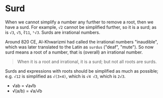 # Surd

When we cannot simplify a number any further to remove a root, then we have a surd. For example, `√2` cannot be simplified further, so it is a surd; as is `√3`, `√5`, `∛11`, `⁵√3`. Surds are irrational numbers.

Around 820 CE, Al-Khwarizmi had called the irrational numbers "inaudible", which was later translated to the Latin as `surdus` ("deaf", "mute"). So now surd means a root of a number, that is (overall) an irrational number.

>When it is a root and irrational, it is a surd; but not all roots are surds.

Surds and expressions with roots should be simplified as much as possible; e.g. `√12` is simplified as `√(3×4)`, which is `√4 √3`, which is `2√3`.

- √ab = √a√b
- √(a/b) = √a/√b

